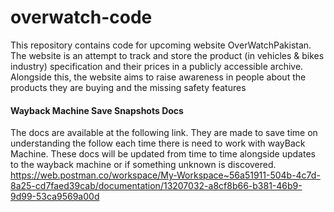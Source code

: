 # overwatch-code
 This repository contains code for upcoming website OverWatchPakistan. The website is an attempt to track and store the product (in vehicles & bikes industry) specification and their prices in a publicly accessible archive. Alongside this, the website aims to raise awareness in people about the products they are buying and the missing safety features


#### Wayback Machine Save Snapshots Docs
The docs are available at the following link. They are made to save time on understanding the follow each time there is need to work with wayBack Machine. These docs will be updated from time to time alongside updates to the wayback machine or if something unknown is discovered.
https://web.postman.co/workspace/My-Workspace~56a51911-504b-4c7d-8a25-cd7faed39cab/documentation/13207032-a8cf8b66-b381-46b9-9d99-53ca9569a00d
